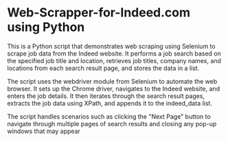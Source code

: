 # Web-Scrapper-for-Indeed.com using Python
This is a Python script that demonstrates web scraping using Selenium to scrape job data from the Indeed website. It performs a job search based on the specified job title and location, retrieves job titles, company names, and locations from each search result page, and stores the data in a list.

The script uses the webdriver module from Selenium to automate the web browser. It sets up the Chrome driver, navigates to the Indeed website, and enters the job details. It then iterates through the search result pages, extracts the job data using XPath, and appends it to the indeed_data list.

The script handles scenarios such as clicking the "Next Page" button to navigate through multiple pages of search results and closing any pop-up windows that may appear
